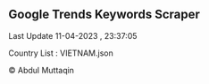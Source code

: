 

## Google Trends Keywords Scraper 
 
Last Update 11-04-2023 , 23:37:05

Country List :
VIETNAM.json



© Abdul Muttaqin 

